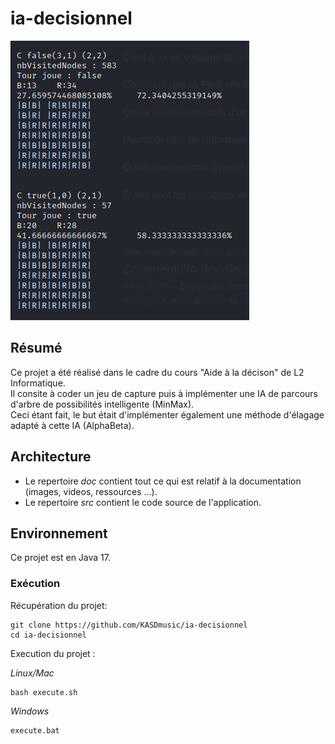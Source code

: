 # ia-decisionnel

![GUI](https://github.com/KASDmusic/ia-decisionnel/blob/main/doc/img/capture-jeu.png)

## Résumé

Ce projet a été réalisé dans le cadre du cours "Aide à la décison" de L2 Informatique.  
Il consite à coder un jeu de capture puis à implémenter une IA de parcours d'arbre de possibilités intelligente (MinMax).  
Ceci étant fait, le but était d'implémenter également une méthode d'élagage adapté à cette IA (AlphaBeta).  


## Architecture 

* Le repertoire *doc* contient tout ce qui est relatif à la documentation (images, videos, ressources ...).
* Le repertoire *src* contient le code source de l'application.

## Environnement

Ce projet est en Java 17.  

### Exécution

Récupération du projet:
~~~
git clone https://github.com/KASDmusic/ia-decisionnel
cd ia-decisionnel
~~~

Execution du projet :  

*Linux/Mac*
~~~
bash execute.sh
~~~

*Windows*
~~~
execute.bat
~~~
